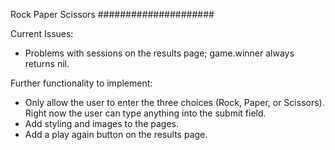 Rock Paper Scissors
#####################

Current Issues:
- Problems with sessions on the results page; game.winner always returns nil.


Further functionality to implement:
- Only allow the user to enter the three choices (Rock, Paper, or Scissors). Right now the user can type anything into the submit field.
- Add styling and images to the pages.
- Add a play again button on the results page.